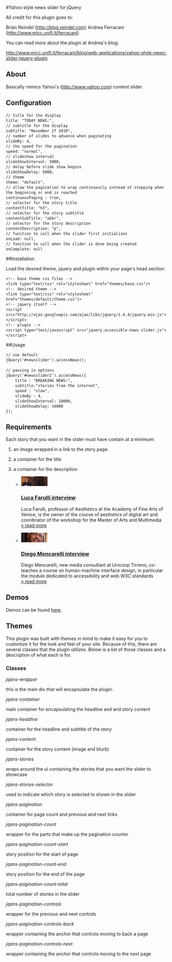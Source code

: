 #Yahoo style news slider for jQuery

All credit for this plugin goes to:

Brian Reindel (http://blog.reindel.com)
Andrea Ferracani (http://www.micc.unifi.it/ferracani)

You can read more about the plugin at Andrea's blog:

http://www.micc.unifi.it/ferracani/blog/web-applications/yahoo-style-news-slider-jquery-plugin

## About

Basically mimics Yahoo's (http://www.yahoo.com) content slider.

## Configuration

	// title for the display
	title: "TODAY NEWS:",
	// subtitle for the display
	subtitle: "November 27 2010",
	// number of slides to advance when paginating
	slideBy: 4,
	// the speed for the pagination
	speed: "normal",
	// slideshow interval
	slideShowInterval: 5000,
	// delay before slide show begins
	slideShowDelay: 5000,
	// theme
	theme: "default",
	// allow the pagination to wrap continuously instead of stopping when the beginning or end is reached 
	continuousPaging : true,
	// selector for the story title
	contentTitle: "h3",
	// selector for the story subtitle
	contentSubTitle: "abbr",
	// selector for the story description
	contentDescription: "p",
	// function to call when the slider first initializes
	onLoad: null,
	// function to call when the slider is done being created
	onComplete: null

##Installation

Load the desired theme, jquery and plugin within your page's head section: 

	<!-- base theme css files -->
	<link type="text/css" rel="stylesheet" href="themes/base.css"/>
	<!-- desired theme -->
	<link type="text/css" rel="stylesheet" href="themes/default/theme.css"/>
	<!-- jquery itself -->
	<script src="http://ajax.googleapis.com/ajax/libs/jquery/1.4.4/jquery.min.js"></script>
	<!-- plugin -->
	<script type="text/javascript" src="jquery.accessible-news-slider.js"></script>

##Usage

	// use default
	jQuery('#newsslider').accessNews();
	
	// passing in options
	jQuery('#newsslider2').accessNews({
		title : "BREAKING NEWS:",
		subtitle:"stories from the internet",
		speed : "slow",
		slideBy : 4,
		slideShowInterval: 10000,
		slideShowDelay: 10000
	});

## Requirements

Each story that you want in the slider must have contain at a minimum:

1. an image wrapped in a link to the story page.
2. a container for the title
3. a container for the description

    <ul id="newsslider">
        <li>
            <a href="http://www.mmm.unifi.it/primo-piano/intervista-con-luca-farulli"><img src="graphics/luca-farulli-master-multimedia.jpg" width="82" height="30" alt="Luca Farulli" /></a>
            <h3><a href="http://www.mmm.unifi.it/primo-piano/intervista-con-luca-farulli">Luca Farulli interview</a></h3>
            <p>Luca Farulli, professor of Aesthetics at the Academy of Fine Arts of Venice, is the owner of the course of aesthetics of digital art and coordinator of the workshop for the Master of Arts and Multimedia <br /><a href="http://www.mmm.unifi.it/primo-piano/intervista-con-luca-farulli"> &raquo; read more</a></p>
        </li>
        <li>
            <a href="http://www.mmm.unifi.it/interviste/intervista-con-diego-mencarelli"><img src="graphics/diego-mencarelli-master-multimedia.jpg" width="82" height="30" alt="Diego Mencarelli" /></a>
            <h3><a href="http://www.mmm.unifi.it/interviste/intervista-con-diego-mencarelli" title="This should be the title text">Diego Mencarelli interview</a></h3>
            <p>Diego Mencarelli, new media consultant at Unicoop Tirreno, co-teaches a course on human-machine interface design, in particular the module dedicated to accessibility and web W3C standards <br /><a href="http://www.mmm.unifi.it/interviste/intervista-con-diego-mencarelli">&raquo; read more</a></p>
        </li>
    </ul>
	
## Demos

Demos can be found [here](http://rip747.github.com/Yahoo-style-news-slider-for-jQuery/).

## Themes

This plugin was built with themes in mind to make it easy for you to customize it for the look and feel of your site. Because of this, there are several classes that the plugin utilizes. Below is a list of those classes and a description of what each is for.

### Classes

_jqans-wrapper_

this is the main div that will encapsulate the plugin.

_jqans-container_

main container for encapsulating the headline and and story content

_jqans-headline_

container for the headline and subtitle of the story

_jqans-content_

container for the story content (image and blurb)

_jqans-stories_

wraps around the ul containing the stories that you want the slider to showcase

_jqans-stories-selector_

used to indicate which story is selected to shown in the slider

_jqans-pagination_

container for page count and previous and next links

_jqans-pagination-count_

wrapper for the parts that make up the pagination counter

_jqans-pagination-count-start_

story position for the start of page

_jqans-pagination-count-end_

story position for the end of the page

_jqans-pagination-count-total_

total number of stories in the slider

_jqans-pagination-controls_

wrapper for the previous and next controls

_jqans-pagination-controls-back_

wrapper containing the anchor that controls moving to back a  page

_jqans-pagination-controls-next_

wrapper containing the anchor that controls moving to the next page